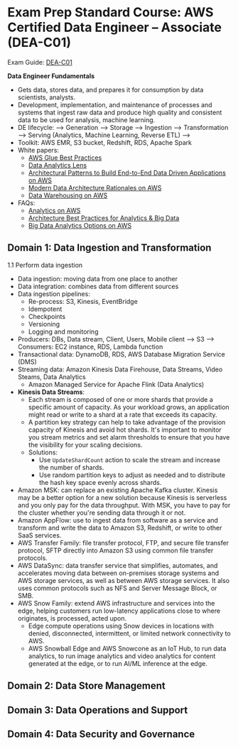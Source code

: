 # Exam Prep Standard Course: AWS Certified Data Engineer – Associate (DEA-C01)
Exam Guide: [DEA-C01](https://d1.awsstatic.com/training-and-certification/docs-data-engineer-associate/AWS-Certified-Data-Engineer-Associate_Exam-Guide.pdf)

**Data Engineer Fundamentals**
- Gets data, stores data, and prepares it for consumption by data scientists, analysts.
- Development, implementation, and maintenance of processes and systems that ingest raw data and produce high quality and consistent data to be used for analysis, machine learning.
- DE lifecycle: --> Generation --> Storage --> Ingestion --> Transformation --> Serving (Analytics, Machine Learning, Reverse ETL) -->
- Toolkit: AWS EMR, S3 bucket, Redshift, RDS, Apache Spark
- White papers:
  - [AWS Glue Best Practices](https://docs.aws.amazon.com/whitepapers/latest/aws-glue-best-practices-build-performant-data-pipeline/aws-glue-best-practices-build-performant-data-pipeline.html)
  - [Data Analytics Lens](https://docs.aws.amazon.com/wellarchitected/latest/analytics-lens/analytics-lens.html)
  - [Architectural Patterns to Build End-to-End Data Driven Applications on AWS](https://docs.aws.amazon.com/whitepapers/latest/build-e2e-data-driven-applications/aws-for-data.html)
  - [Modern Data Architecture Rationales on AWS](https://docs.aws.amazon.com/pdfs/whitepapers/latest/modern-data-architecture-rationales-on-aws/modern-data-architecture-rationales-on-aws.pdf)
  - [Data Warehousing on AWS](https://docs.aws.amazon.com/whitepapers/latest/data-warehousing-on-aws/data-warehousing-on-aws.html)
- FAQs:
  - [Analytics on AWS](https://aws.amazon.com/big-data/datalakes-and-analytics/)
  - [Architecture Best Practices for Analytics & Big Data](https://aws.amazon.com/architecture/analytics-big-data/)
  - [Big Data Analytics Options on AWS](https://docs.aws.amazon.com/pdfs/whitepapers/latest/big-data-analytics-options/big-data-analytics-options.pdf)

## Domain 1: Data Ingestion and Transformation
1.1 Perform data ingestion
- Data ingestion: moving data from one place to another
- Data integration: combines data from different sources
- Data ingestion pipelines:
  - Re-process: S3, Kinesis, EventBridge
  - Idempotent
  - Checkpoints
  - Versioning
  - Logging and monitoring
- Producers: DBs, Data stream, Client, Users, Mobile client --> S3 --> Consumers: EC2 instance, RDS, Lambda function
- Transactional data: DynamoDB, RDS, AWS Database Migration Service (DMS)
- Streaming data: Amazon Kinesis Data Firehouse, Data Streams, Video Steams, Data Analytics
  - Amazon Managed Service for Apache Flink (Data Analytics)
- **Kinesis Data Streams**:
  - Each stream is composed of one or more shards that provide a specific amount of capacity. As your workload grows, an application might read or write to a shard at a rate that exceeds its capacity.
  - A partition key strategy can help to take advantage of the provision capacity of Kinesis and avoid hot shards. It's important to monitor you stream metrics and set alarm thresholds to ensure that you have the visibility for your scaling decisions.
  - Solutions:
    - Use `UpdateShardCount` action to scale the stream and increase the number of shards.
    - Use random partition keys to adjust as needed and to distribute the hash key space evenly across shards.
- Amazon MSK: can replace an existing Apache Kafka cluster. Kinesis may be a better option for a new solution because Kinesis is serverless and you only pay for the data throughput. With MSK, you have to pay for the cluster whether you're sending data through it or not.
- Amazon AppFlow: use to ingest data from software as a service and transform and write the data to Amazon S3, Redshift, or write to other SaaS services.
- AWS Transfer Family: file transfer protocol, FTP, and secure file transfer protocol, SFTP directly into Amazon S3 using common file transfer protocols.
- AWS DataSync: data transfer service that simplifies, automates, and accelerates moving data between on-premises storage systems and AWS storage services, as well as between AWS storage services. It also uses common protocols such as NFS and Server Message Block, or SMB.
- AWS Snow Family: extend AWS infrastructure and services into the edge, helping customers run low-latency applications close to where originates, is processed, acted upon.
  - Edge compute operations using Snow devices in locations with denied, disconnected, intermittent, or limited network connectivity to AWS.
  - AWS Snowball Edge and AWS Snowcone as an IoT Hub, to run data analytics, to run image analytics and video analytics for content generated at the edge, or to run AI/ML inference at the edge.


## Domain 2: Data Store Management
## Domain 3: Data Operations and Support
## Domain 4: Data Security and Governance